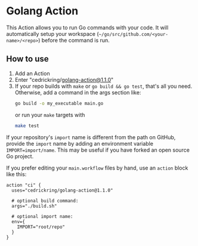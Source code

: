 # Golang Action

This Action allows you to run Go commands with your code. It will automatically setup your workspace (`~/go/src/github.com/<your-name>/<repo>`) before the command is run.

## How to use

1. Add an Action
2. Enter "cedrickring/golang-action@1.1.0"
3. If your repo builds with `make` or `go build && go test`, that's all you need.  Otherwise, add a command in the args section like:
    ```bash
    go build -o my_executable main.go
    ```
    or run your `make` targets with
    ```bash
    make test
    ```

If your repository's `import` name is different from the path on GitHub,
provide the `import` name by adding an environment variable
`IMPORT=import/name`.  This may be useful if you have forked an open
source Go project.

If you prefer editing your `main.workflow` files by hand, use an `action`
block like this:

```hcl
action "ci" {
  uses="cedrickring/golang-action@1.1.0"

  # optional build command:
  args="./build.sh"

  # optional import name:
  env={
    IMPORT="root/repo"
  }
}
```
